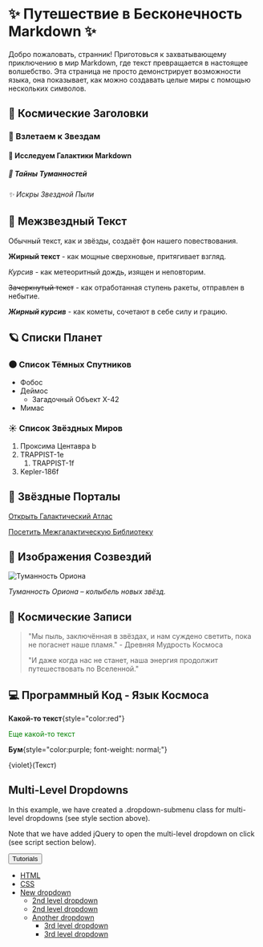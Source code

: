 # ✨ Путешествие в Бесконечность Markdown ✨

Добро пожаловать, странник! Приготовься к захватывающему приключению в мир Markdown, где текст превращается в настоящее волшебство. Эта страница не просто демонстрирует возможности языка, она показывает, как можно создавать целые миры с помощью нескольких символов.

## 🌌 Космические Заголовки

### 🚀 Взлетаем к Звездам

#### 🌠 Исследуем Галактики Markdown

##### 💫  Тайны Туманностей

###### ✨  Искры Звездной Пыли

## 🌠 Межзвездный Текст

Обычный текст, как и звёзды, создаёт фон нашего повествования.

**Жирный текст** - как мощные сверхновые, притягивает взгляд.

*Курсив* - как метеоритный дождь, изящен и неповторим.

~~Зачеркнутый текст~~ - как отработанная ступень ракеты, отправлен в небытие.

***Жирный курсив*** - как кометы, сочетают в себе силу и грацию.

## 🪐 Списки Планет

### 🌑 Список Тёмных Спутников

-   Фобос
-   Деймос
    -   Загадочный Объект X-42
-   Мимас

### ☀️ Список Звёздных Миров

1.  Проксима Центавра b
2.  TRAPPIST-1e
    1.  TRAPPIST-1f
3.  Kepler-186f

## 🔗 Звёздные Порталы

[Открыть Галактический Атлас](https://www.spacetelescope.org/images/)

[Посетить Межгалактическую Библиотеку](https://en.wikipedia.org/wiki/Main_Page "Библиотека знаний")

## 🌠 Изображения Созвездий

![Туманность Ориона](https://upload.wikimedia.org/wikipedia/commons/thumb/e/eb/Orion_Nebula_-_Hubble_2006.jpg/1200px-Orion_Nebula_-_Hubble_2006.jpg)

*Туманность Ориона – колыбель новых звёзд.*

## 📜 Космические Записи

> "Мы пыль, заключённая в звёздах, и нам суждено светить, пока не погаснет наше пламя." - Древняя Мудрость Космоса
>
> "И даже когда нас не станет, наша энергия продолжит путешествовать по Вселенной."

## 💻 Программный Код - Язык Космоса

**Какой-то текст**{style="color:red"}

<p style="color: green">Еще какой-то текст</p>

**Бум**{style="color:purple; font-weight: normal;"}

{violet}(Текст)

<html>
<head>
  <meta name="viewport" content="width=device-width, initial-scale=1">
  <link rel="stylesheet" href="https://maxcdn.bootstrapcdn.com/bootstrap/3.4.1/css/bootstrap.min.css">
  <script src="https://ajax.googleapis.com/ajax/libs/jquery/3.7.1/jquery.min.js"></script>
  <script src="https://maxcdn.bootstrapcdn.com/bootstrap/3.4.1/js/bootstrap.min.js"></script>
<style>
.dropdown-submenu {
  position: relative;
}
.dropdown-submenu .dropdown-menu {
  top: 0;
  left: 100%;
  margin-top: -1px;
}
</style>
</head>
<body>
   
<div class="container">
  <h2>Multi-Level Dropdowns</h2>
  <p>In this example, we have created a .dropdown-submenu class for multi-level dropdowns (see style section above).</p>
  <p>Note that we have added jQuery to open the multi-level dropdown on click (see script section below).</p>                                        
  <div class="dropdown">
    <button class="btn btn-default dropdown-toggle" type="button" data-toggle="dropdown">Tutorials
    <span class="caret"></span></button>
    <ul class="dropdown-menu">
      <li><a tabindex="-1" href="#">HTML</a></li>
      <li><a tabindex="-1" href="#">CSS</a></li>
      <li class="dropdown-submenu">
        <a class="test" tabindex="-1" href="#">New dropdown <span class="caret"></span></a>
        <ul class="dropdown-menu">
          <li><a tabindex="-1" href="#">2nd level dropdown</a></li>
          <li><a tabindex="-1" href="#">2nd level dropdown</a></li>
          <li class="dropdown-submenu">
            <a class="test" href="#">Another dropdown <span class="caret"></span></a>
            <ul class="dropdown-menu">
              <li><a href="#">3rd level dropdown</a></li>
              <li><a href="#">3rd level dropdown</a></li>
            </ul>
          </li>
        </ul>
      </li>
    </ul>
  </div>
</div>

<script>
$(document).ready(function(){
  $('.dropdown-submenu a.test').on("click", function(e){
    $(this).next('ul').toggle();
    e.stopPropagation();
    e.preventDefault();
  });
});
</script>
</body>
</html>